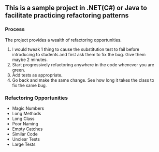 ## This is a sample project in .NET(C#) or Java to facilitate practicing refactoring patterns

### Process

The project provides a wealth of refactoring opportunities.

1. I would tweak 1 thing to cause the substitution test to fail before introducing to students and first ask them to fix the bug. Give them maybe 2 minutes.
2. Start progressively refactoring anywhere in the code whenever you are green.
3. Add tests as appropriate.
4. Go back and make the same change. See how long it takes the class to fix the same bug.

### Refactoring Opportunities

- Magic Numbers
- Long Methods
- Long Class
- Poor Naming
- Empty Catches
- Similar Code
- Unclear Tests
- Large Tests

